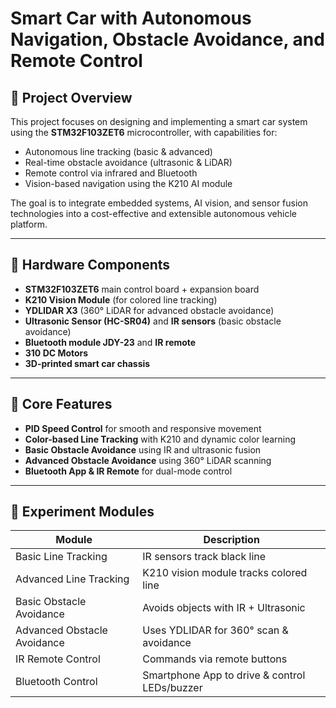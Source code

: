 # Smart Car with Autonomous Navigation, Obstacle Avoidance, and Remote Control  

## 🚗 Project Overview
This project focuses on designing and implementing a smart car system using the **STM32F103ZET6** microcontroller, with capabilities for:
- Autonomous line tracking (basic & advanced)
- Real-time obstacle avoidance (ultrasonic & LiDAR)
- Remote control via infrared and Bluetooth
- Vision-based navigation using the K210 AI module

The goal is to integrate embedded systems, AI vision, and sensor fusion technologies into a cost-effective and extensible autonomous vehicle platform.

---

## 🔧 Hardware Components
- **STM32F103ZET6** main control board + expansion board
- **K210 Vision Module** (for colored line tracking)
- **YDLIDAR X3** (360° LiDAR for advanced obstacle avoidance)
- **Ultrasonic Sensor (HC-SR04)** and **IR sensors** (basic obstacle avoidance)
- **Bluetooth module JDY-23** and **IR remote**
- **310 DC Motors**
- **3D-printed smart car chassis**

---

## 🧠 Core Features
- **PID Speed Control** for smooth and responsive movement  
- **Color-based Line Tracking** with K210 and dynamic color learning  
- **Basic Obstacle Avoidance** using IR and ultrasonic fusion  
- **Advanced Obstacle Avoidance** using 360° LiDAR scanning  
- **Bluetooth App & IR Remote** for dual-mode control

---

## 🧪 Experiment Modules
| Module | Description |
|--------|-------------|
| Basic Line Tracking | IR sensors track black line |
| Advanced Line Tracking | K210 vision module tracks colored line |
| Basic Obstacle Avoidance | Avoids objects with IR + Ultrasonic |
| Advanced Obstacle Avoidance | Uses YDLIDAR for 360° scan & avoidance |
| IR Remote Control | Commands via remote buttons |
| Bluetooth Control | Smartphone App to drive & control LEDs/buzzer |
